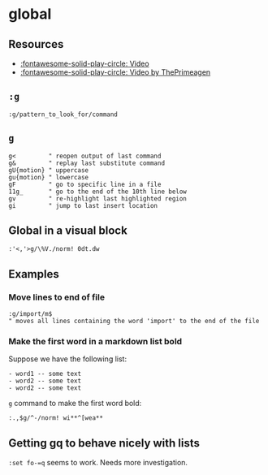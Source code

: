 global
===

Resources
---
- [:fontawesome-solid-play-circle: Video](https://www.youtube.com/watch?v=JgZu5-FNeMk)
- [:fontawesome-solid-play-circle: Video by ThePrimeagen](https://www.youtube.com/watch?v=CN8p9iL7PPI)

`:g`
---

```
:g/pattern_to_look_for/command
```


`g`
---

```vim
g<         " reopen output of last command
g&         " replay last substitute command
gU{motion} " uppercase
gu{motion} " lowercase
gF         " go to specific line in a file
11g_       " go to the end of the 10th line below
gv         " re-highlight last highlighted region
gi         " jump to last insert location
```

Global in a visual block
---

```vim
:'<,'>g/\%V./norm! 0dt.dw
```

Examples
---

### Move lines to end of file

```vim
:g/import/m$
" moves all lines containing the word 'import' to the end of the file
```

### Make the first word in a markdown list bold

Suppose we have the following list:

```
- word1 -- some text
- word2 -- some text
- word2 -- some text
```

`g` command to make the first word bold:

```vim
:.,$g/^-/norm! wi**^[wea**
```

Getting gq to behave nicely with lists
---

`:set fo-=q` seems to work. Needs more investigation.
